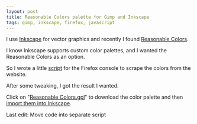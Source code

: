```yaml
---
layout: post
title: Reasonable Colors palette for Gimp and Inkscape
tags: gimp, inkscape, firefox, javascript
---
```


I use [Inkscape](https://inkscape.org/) for vector graphics and recently I found [Reasonable Colors](https://reasonable.work/colors).

I know Inkscape supports custom color palettes, and I wanted the Reasonable Colors as an option.

So I wrote a little [script](https://raw.githubusercontent.com/ikem-krueger/ikem-krueger.github.io/master/_files/Reasonable%20Colors/scrape_reasonable_colors.js) for the Firefox console to scrape the colors from the website.

After some tweaking, I got the result I wanted.

Click on "[Reasonable Colors.gpl](https://raw.githubusercontent.com/ikem-krueger/ikem-krueger.github.io/master/_files/Reasonable%20Colors/Reasonable%20Colors.gpl)" to download the color palette and then [import them into Inkscape](https://daviesmediadesign.com/how-to-import-palettes-into-inkscape/).

Last edit: Move code into separate script
